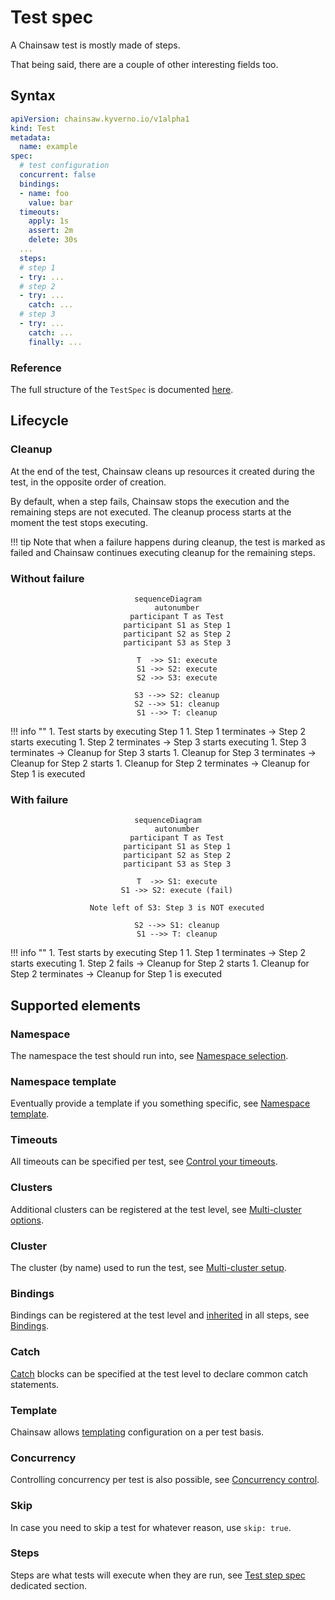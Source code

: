 # Test spec

A Chainsaw test is mostly made of steps.

That being said, there are a couple of other interesting fields too.

## Syntax

```yaml
apiVersion: chainsaw.kyverno.io/v1alpha1
kind: Test
metadata:
  name: example
spec:
  # test configuration
  concurrent: false
  bindings:
  - name: foo
    value: bar
  timeouts:
    apply: 1s
    assert: 2m
    delete: 30s
  ...
  steps:
  # step 1
  - try: ...
  # step 2
  - try: ...
    catch: ...
  # step 3
  - try: ...
    catch: ...
    finally: ...
```

### Reference

The full structure of the `TestSpec` is documented [here](../../reference/apis/chainsaw.v1alpha1.md#chainsaw-kyverno-io-v1alpha1-TestSpec).

## Lifecycle

### Cleanup

At the end of the test, Chainsaw cleans up resources it created during the test, in the opposite order of creation.

By default, when a step fails, Chainsaw stops the execution and the remaining steps are not executed. The cleanup process starts at the moment the test stops executing.

!!! tip
    Note that when a failure happens during cleanup, the test is marked as failed and Chainsaw continues executing cleanup for the remaining steps.

### Without failure

<div style="text-align: center;">

```mermaid
sequenceDiagram
    autonumber
    participant T as Test
    participant S1 as Step 1
    participant S2 as Step 2
    participant S3 as Step 3

    T  ->> S1: execute
    S1 ->> S2: execute
    S2 ->> S3: execute

    S3 -->> S2: cleanup
    S2 -->> S1: cleanup
    S1 -->> T: cleanup
```

</div>

!!! info ""
    1. Test starts by executing Step 1
    1. Step 1 terminates -> Step 2 starts executing
    1. Step 2 terminates -> Step 3 starts executing
    1. Step 3 terminates -> Cleanup for Step 3 starts
    1. Cleanup for Step 3 terminates -> Cleanup for Step 2 starts
    1. Cleanup for Step 2 terminates -> Cleanup for Step 1 is executed

### With failure

<div style="text-align: center;">

```mermaid
sequenceDiagram
    autonumber
    participant T as Test
    participant S1 as Step 1
    participant S2 as Step 2
    participant S3 as Step 3

    T  ->> S1: execute
    S1 ->> S2: execute (fail)

    Note left of S3: Step 3 is NOT executed

    S2 -->> S1: cleanup
    S1 -->> T: cleanup
```

</div>

!!! info ""
    1. Test starts by executing Step 1
    1. Step 1 terminates -> Step 2 starts executing
    1. Step 2 fails -> Cleanup for Step 2 starts
    1. Cleanup for Step 2 terminates -> Cleanup for Step 1 is executed

## Supported elements

### Namespace

The namespace the test should run into, see [Namespace selection](../../general/namespace.md#selection).

### Namespace template

Eventually provide a template if you something specific, see [Namespace template](../../general/namespace.md#template).

### Timeouts

All timeouts can be specified per test, see [Control your timeouts](../../quick-start/timeouts.md).

### Clusters

Additional clusters can be registered at the test level, see [Multi-cluster options](../../configuration/options/clusters.md).

### Cluster

The cluster (by name) used to run the test, see [Multi-cluster setup](../../examples/multi-cluster.md).

### Bindings

Bindings can be registered at the test level and [inherited](../../general/inheritance.md) in all steps, see [Bindings](../../general/bindings.md).

### Catch

[Catch](../../step/catch.md) blocks can be specified at the test level to declare common catch statements.

### Template

Chainsaw allows [templating](../../general/templating.md) configuration on a per test basis.

### Concurrency

Controlling concurrency per test is also possible, see [Concurrency control](../../examples/concurrency.md).

### Skip

In case you need to skip a test for whatever reason, use `skip: true`.

### Steps

Steps are what tests will execute when they are run, see [Test step spec](../../step/index.md) dedicated section.
